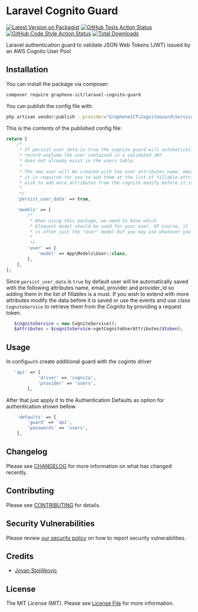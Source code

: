 # Laravel Cognito Guard

[![Latest Version on Packagist](https://img.shields.io/packagist/v/grapheneict/graphene-ict-laravel-cognito-guard.svg?style=flat-square)](https://packagist.org/packages/graphene-ict/laravel-cognito-guard)
[![GitHub Tests Action Status](https://img.shields.io/github/workflow/status/grapheneict/graphene-ict-laravel-cognito-guard/run-tests?label=tests)](https://github.com/GrapheneICT/laravel-cognito-guard/actions?query=workflow%3Arun-tests+branch%3Amain)
[![GitHub Code Style Action Status](https://img.shields.io/github/workflow/status/grapheneict/graphene-ict-laravel-cognito-guard/Fix%20PHP%20code%20style%20issues?label=code%20style)](https://github.com/GrapheneICT/laravel-cognito-guard/actions?query=workflow%3A"Fix+PHP+code+style+issues"+branch%3Amain)
[![Total Downloads](https://img.shields.io/packagist/dt/grapheneict/graphene-ict-laravel-cognito-guard.svg?style=flat-square)](https://packagist.org/packages/graphene-ict/laravel-cognito-guard)

Laravel authentication guard to validate JSON Web Tokens (JWT) issued by an AWS Cognito User Pool

## Installation

You can install the package via composer:

```bash
composer require graphene-ict/laravel-cognito-guard
```

You can publish the config file with:

```bash
php artisan vendor:publish --provider="GrapheneICT\CognitoGuard\Services\CognitoAuthServiceProvider" --tag="config"
```

This is the contents of the published config file:

```php
return [
    /*
     * If persist_user_data is true the cognito guard will automatically create a new user
     * record anytime the user contained in a validated JWT
     * does not already exist in the users table.
     *
     * The new user will be created with the user attributes name, email, provider and provider_id so
     * it is required for you to add them at the list of fillable attributes in the model array, if you
     * wish to add more attributes from the cognito modify before it is saved or use the events.
     *
     */
    'persist_user_data' => true,

    'models' => [
        /*
         * When using this package, we need to know which
         * Eloquent model should be used for your user. Of course, it
         * is often just the "User" model but you may use whatever you like.
         *
         */
        'user' => [
            'model' => App\Models\User::class,
        ],
    ],
];
```

Since `persist_user_data` is `true` by default user will be automatically saved with the following attributes name, email, provider and provider_id so
adding them in the list of fillables is a must. If you wish to extend with more attributes modify the data before it is saved or use the events and
use class `CognitoService` to retrieve them from the Cognito by providing a request token.

```php
   $cognitoService = new CognitoService();
   $attributes = $cognitoService->getCognitoUserAttributes($token);
```

## Usage

In  config`auth` create additional guard with the coginto driver

```php
   'api' => [
            'driver' => 'cognito',
            'provider' => 'users',
        ],
```

After that just apply it to the Authentication Defaults as option for authentication shown bellow

```php
    'defaults' => [
        'guard' => 'api',
        'passwords' => 'users',
    ],
```

## Changelog

Please see [CHANGELOG](CHANGELOG.md) for more information on what has changed recently.

## Contributing

Please see [CONTRIBUTING](CONTRIBUTING.md) for details.

## Security Vulnerabilities

Please review [our security policy](../../security/policy) on how to report security vulnerabilities.

## Credits

- [Jovan Stojiljkovic](https://github.com/GrapheneICT)

## License

The MIT License (MIT). Please see [License File](LICENSE.md) for more information.

